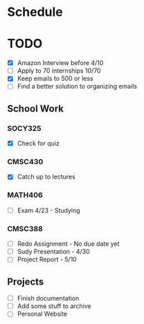 # Schedule
# TODO
- [X] Amazon Interview before 4/10
- [ ] Apply to 70 internships 10/70
- [X] Keep emails to 500 or less
- [ ] Find a better solution to organizing emails

## School Work
### SOCY325
- [X] Check for quiz

### CMSC430
- [X] Catch up to lectures 
  
### MATH406
- [ ] Exam 4/23 - Studying

### CMSC388
- [ ] Redo Assignment - No due date yet
- [ ] Sudy Presentation - 4/30
- [ ] Project Report - 5/10

## Projects
- [ ] Finish documentation 
- [ ] Add some stuff to archive
- [ ] Personal Website
